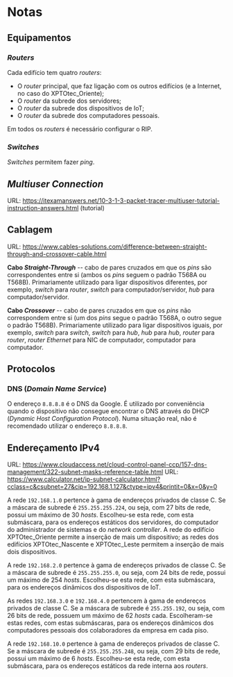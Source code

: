 # Notas

## Equipamentos

### *Routers*

Cada edifício tem quatro *routers*:

* O *router* principal, que faz ligação com os outros edifícios (e a Internet, no caso do XPTOtec_Oriente);
* O *router* da subrede dos servidores;
* O *router* da subrede dos dispositivos de IoT;
* O *router* da subrede dos computadores pessoais.

Em todos os *routers* é necessário configurar o RIP.

### *Switches*

*Switches* permitem fazer *ping*.

## *Multiuser Connection*

URL: https://itexamanswers.net/10-3-1-3-packet-tracer-multiuser-tutorial-instruction-answers.html (tutorial)

## Cablagem

URL: https://www.cables-solutions.com/difference-between-straight-through-and-crossover-cable.html

**Cabo *Straight-Through*** -- cabo de pares cruzados em que os *pins* são correspondentes entre si (ambos os *pins* seguem o padrão T568A ou T568B). Primariamente utilizado para ligar dispositivos diferentes, por exemplo, *switch* para *router*, *switch* para computador/servidor, *hub* para computador/servidor.

**Cabo *Crossover*** -- cabo de pares cruzados em que os *pins* não correspondem entre si (um dos *pins* segue o padrão T568A, o outro segue o padrão T568B). Primariamente utilizado para ligar dispositivos iguais, por exemplo, *switch* para *switch*, *switch* para *hub*, *hub* para *hub*, *router* para *router*, *router Ethernet* para NIC de computador, computador para computador.

## Protocolos

### DNS (*Domain Name Service*)

O endereço `8.8.8.8` é o DNS da Google. É utilizado por conveniência quando o dispositivo não consegue encontrar o DNS através do DHCP (*Dynamic Host Configuration Protocol*). Numa situação real, não é recomendado utilizar o endereço `8.8.8.8`.

## Endereçamento IPv4

URL: https://www.cloudaccess.net/cloud-control-panel-ccp/157-dns-management/322-subnet-masks-reference-table.html
URL: https://www.calculator.net/ip-subnet-calculator.html?cclass=c&csubnet=27&cip=192.168.1.127&ctype=ipv4&printit=0&x=0&y=0

A rede `192.168.1.0` pertence à gama de endereços privados de classe C. Se a máscara de subrede é `255.255.255.224`, ou seja, com 27 bits de rede, possui um máximo de 30 *hosts*. Escolheu-se esta rede, com esta submáscara, para os endereços estáticos dos servidores, do computador do administrador de sistemas e do *network controller*. A rede do edifício XPTOtec_Oriente permite a inserção de mais um dispositivo; as redes dos edifícios XPTOtec_Nascente e XPTOtec_Leste permitem a inserção de mais dois dispositivos.

A rede `192.168.2.0` pertence à gama de endereços privados de classe C. Se a máscara de subrede é `255.255.255.0`, ou seja, com 24 bits de rede, possui um máximo de 254 *hosts*. Escolheu-se esta rede, com esta submáscara, para os endereços dinâmicos dos dispositivos de IoT.

As redes `192.168.3.0` e `192.168.4.0` pertencem à gama de endereços privados de classe C. Se a máscara de subrede é `255.255.192`, ou seja, com 26 bits de rede, possuem um máximo de 62 *hosts* cada. Escolheram-se estas redes, com estas submáscaras, para os endereços dinâmicos dos computadores pessoais dos colaboradores da empresa em cada piso.

A rede `192.168.10.0` pertence à gama de endereços privados de classe C. Se a máscara de subrede é `255.255.255.248`, ou seja, com 29 bits de rede, possui um máximo de 6 *hosts*. Escolheu-se esta rede, com esta submáscara, para os endereços estáticos da rede interna aos *routers*.